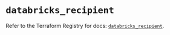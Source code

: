 # `databricks_recipient`

Refer to the Terraform Registry for docs: [`databricks_recipient`](https://registry.terraform.io/providers/databricks/databricks/1.40.0/docs/resources/recipient).
